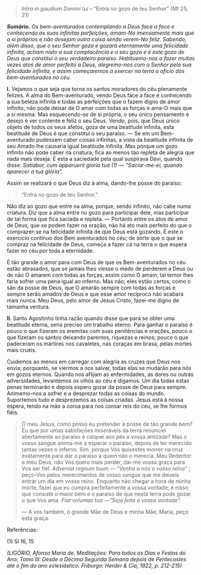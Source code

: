 > *Intra in gaudium Domini tui* – “Entra no gozo de teu Senhor” (Mt 25, 21)

***Sumário.** Os bem-aventurados contemplando a Deus face a face e conhecendo as suas infinitas perfeições, amam-No imensamente mais que a si próprios e não desejam outra coisa senão verem-No feliz. Sabendo, além disso, que o seu Senhor goza e gozará eternamente uma felicidade infinita, acham nisto a sua complacência e o seu gozo e é este gozo de Deus que constitui o seu verdadeiro paraíso. Habituemo-nos a fazer muitas vezes atos de amor perfeito a Deus, alegremo-nos com o Senhor pela sua felicidade infinita, e assim começaremos a exercer na terra o ofício dos bem-aventurados no céu.*

**I.** Vejamos o que seja que torna os santos moradores do céu plenamente felizes. A alma do Bem-aventurado, vendo Deus face a face e conhecendo a sua beleza infinita e todas as perfeições que o fazem digno de amor infinito, não pode deixar de O amar com todas as forças e ama-O mais que a si mesma. Mas esquecendo-se de si própria, o seu único pensamento e desejo é ver contente e feliz o seu Deus. Vendo, pois, que Deus único objeto de todos os seus afetos, goza de uma beatitude infinita, esta beatitude de Deus é que constitui o seu paraíso. — Se em um Bem-aventurado pudessem caber coisas infinitas, a vista da beatitude infinita de seu Amado lhe causaria igual beatitude infinita. Mas porque um gozo infinito não pode caber na criatura, fica ao menos tão repleta de alegria que nada mais deseja. É esta a saciedade pela qual suspirava Davi, quando disse: *Satiabor, cum apparuerit gloria tua (1) — “Saciar-me-ei, quando aparecer a tua glória”.*

Assim se realizará o que Deus diz à alma, dando-lhe posse do paraíso:

> “Entra no gozo de teu Senhor.”

Não diz ao gozo que entre na alma, porque, sendo infinito, não cabe numa criatura. Diz que a alma entre no gozo para participar dele, mas participar de tal forma que fica saciada e repleta. — Portanto entre os atos de amor de Deus, que se podem fazer na oração, não há ato mais perfeito do que o comprazer-se na felicidade infinita de que Deus está gozando. É este o exercício contínuo dos Bem aventurados no céu; de sorte que o que se compraz na felicidade de Deus, começa a fazer cá na terra o que espera fazer no céu por toda a eternidade.

É tão grande o amor para com Deus de que os Bem-aventurados no céu estão abrasados, que se jamais lhes viesse o medo de perderem a Deus ou de não O amarem com todas as forças, assim como O amam, tal temor lhes faria sofrer uma pena igual ao inferno. Mas não; eles estão certos, como o são da posse de Deus, que O amarão sempre com todas as forças e sempre serão amados de Deus e que esse amor recíproco não acabará mais nunca. Meu Deus, pelo amor de Jesus Cristo, fazei-me digno de tamanha ventura.

**II.** Santo Agostinho tinha razão quando disse que para se obter uma beatitude eterna, seria preciso um trabalho eterno. Para ganhar o paraíso é pouco o que fizeram os eremitas com suas penitências e orações, pouco o que fizeram os santos deixando parentes, riquezas e reinos; pouco o que padeceram os mártires nos cavaletes, nas coraças em brasa, pelas mortes mais cruéis.

Cuidemos ao menos em carregar com alegria as cruzes que Deus nos envia; porquanto, se viermos a nos salvar, todas elas se mudarão para nós em gozos eternos. Quando nos aflijam as enfermidades, as dores ou outras adversidades, levantemos os olhos ao céu e digamos: Um dia todas estas penas terminarão e depois espero gozar da posse de Deus para sempre. Animemo-nos a sofrer e a desprezar todas as coisas do mundo. Suportemos tudo e desprezemos as coisas criadas. Jesus está à nossa espera, tendo na mão a coroa para nos coroar reis do céu, se lhe formos fiéis.

> Ó meu Jesus, como posso eu pretender à posse de tão grande bem? Eu que por umas satisfações miseráveis da terra renunciei abertamente ao paraíso e calquei aos pés a vossa amizade? Mas o vosso sangue anima-me a esperar o paraíso, depois de ter merecido tantas vezes o inferno. Sim, porque Vós quisestes morrer na cruz exatamente para dar o paraíso a quem não o merecia. Meu Redentor e meu Deus, não Vos quero mais perder, dai-me vossa graça para Vos ser fiel. *Adveniat regnum tuum — “Venha a nós o vosso reino”* ; peço-Vos pelos merecimentos de vosso sangue que me deixeis entrar um dia em vosso reino. Enquanto não chegar a hora de minha morte, fazei que eu cumpra perfeitamente a vossa vontade; é nisso que consiste o maior bem e o paraíso de que nesta terra pode gozar o que Vos ama. *Fiat voluntas tua —“Seja feita a vossa vontade”.*
>
> — A vós também, ó grande Mãe de Deus e minha Mãe, Maria, peço esta graça.

Referências:

\(1\) Sl 16, 15

*(LIGÓRIO, Afonso Maria de. Meditações: Para todos os Dias e Festas do Ano: Tomo III: Desde a Décima Segunda Semana depois de Pentecostes até o fim do ano eclesiástico. Friburgo: Herder & Cia, 1922, p. 212-215)*
